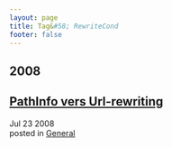 ```yaml
---
layout: page
title: Tag&#58; RewriteCond
footer: false
---
```


<div id="blog-archives" class="category">
<h2>2008</h2>

<article>
<h1><a href="/2008/07/23/pathinfo-vers-url-rewriting/index.html">PathInfo vers Url-rewriting</a></h1>
<time datetime="2008-07-23T00:00:00-06:00" pubdate><span class='month'>Jul</span> <span class='day'>23</span> <span class='year'>2008</span></time>
<footer>
<span class="categories">posted in 
<a href='/categories/general/'>General</a></span>
</footer>
</article>
</div>
